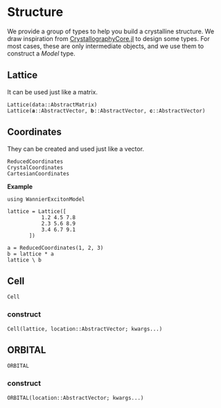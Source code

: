 # Structure

We provide a group of types to help you build a crystalline structure.
We draw inspiration from [CrystallographyCore.jl](https://github.com/MineralsCloud/CrystallographyCore.jl) to design some types.
For most cases, these are only intermediate objects, and we use them to construct a *Model* type.

## Lattice

It can be used just like a matrix.

```@docs
Lattice(data::AbstractMatrix)
Lattice(𝐚::AbstractVector, 𝐛::AbstractVector, 𝐜::AbstractVector)
```

## Coordinates

They can be created and used just like a vector.

```@docs
ReducedCoordinates
CrystalCoordinates
CartesianCoordinates
```

**Example**

```@repl
using WannierExcitonModel

lattice = Lattice([
		   1.2 4.5 7.8
		   2.3 5.6 8.9
		   3.4 6.7 9.1
	   ])

a = ReducedCoordinates(1, 2, 3)
b = lattice * a
lattice \ b
```

## Cell

```@docs
Cell
```

### construct

```@docs
Cell(lattice, location::AbstractVector; kwargs...)
```

## ORBITAL

```@docs
ORBITAL
```

### construct

```@docs
ORBITAL(location::AbstractVector; kwargs...)
```
